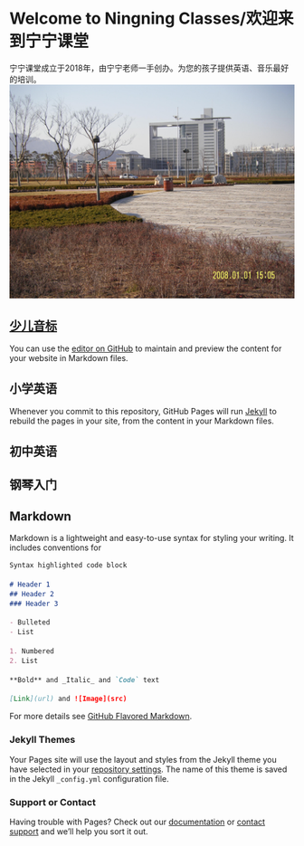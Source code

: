 # Welcome to Ningning Classes/欢迎来到宁宁课堂

宁宁课堂成立于2018年，由宁宁老师一手创办。为您的孩子提供英语、音乐最好的培训。
![Image of Petroleum](images/STH70072.JPG)

## [少儿音标](childenglish.md)

You can use the [editor on GitHub](https://github.com/ningningclass/github.io/edit/master/index.md) to maintain and preview the content for your website in Markdown files.

## 小学英语

Whenever you commit to this repository, GitHub Pages will run [Jekyll](https://jekyllrb.com/) to rebuild the pages in your site, from the content in your Markdown files.

## 初中英语

## 钢琴入门

## Markdown

Markdown is a lightweight and easy-to-use syntax for styling your writing. It includes conventions for

```markdown
Syntax highlighted code block

# Header 1
## Header 2
### Header 3

- Bulleted
- List

1. Numbered
2. List

**Bold** and _Italic_ and `Code` text

[Link](url) and ![Image](src)
```

For more details see [GitHub Flavored Markdown](https://guides.github.com/features/mastering-markdown/).

### Jekyll Themes

Your Pages site will use the layout and styles from the Jekyll theme you have selected in your [repository settings](https://github.com/ningningclass/github.io/settings). The name of this theme is saved in the Jekyll `_config.yml` configuration file.

### Support or Contact

Having trouble with Pages? Check out our [documentation](https://help.github.com/categories/github-pages-basics/) or [contact support](https://github.com/contact) and we’ll help you sort it out.
